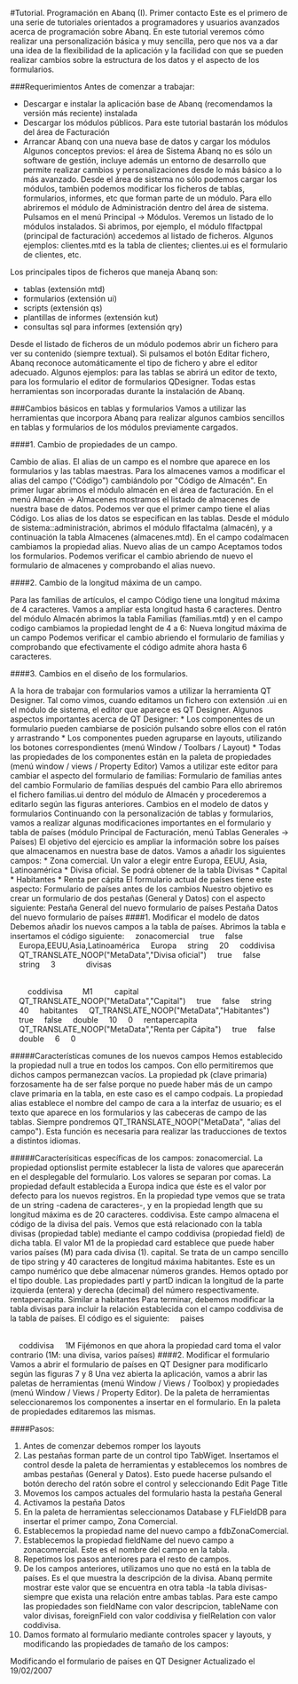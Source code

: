 #Tutorial. Programación en Abanq (I). Primer contacto
Este es el primero de una serie de tutoriales orientados a programadores y usuarios avanzados acerca de programación sobre Abanq. En este tutorial veremos cómo realizar una personalización básica y muy sencilla, pero que nos va a dar una idea de la flexibilidad de la aplicación y la facilidad con que se pueden realizar cambios sobre la estructura de los datos y el aspecto de los formularios. 

###Requerimientos
Antes de comenzar a trabajar:
   * Descargar e instalar la aplicación base de Abanq (recomendamos la versión más reciente) instalada
   * Descargar los módulos públicos. Para este tutorial bastarán los módulos del área de Facturación
   * Arrancar Abanq con una nueva base de datos y cargar los módulos 
Algunos conceptos previos: el área de Sistema
Abanq no es sólo un software de gestión, incluye además un entorno de desarrollo que permite realizar cambios y personalizaciones desde lo más básico a lo más avanzado.
Desde el área de sistema no sólo podemos cargar los módulos, también podemos modificar los ficheros de tablas, formularios, informes, etc que forman parte de un módulo.
Para ello abriremos el módulo de Administración dentro del área de sistema. Pulsamos en el menú Principal -> Módulos. Veremos un listado de lo módulos instalados. Si abrimos, por ejemplo, el módulo flfactppal (principal de facturación) accedemos al listado de ficheros. Algunos ejemplos: clientes.mtd es la tabla de clientes; clientes.ui es el formulario de clientes, etc.

Los principales tipos de ficheros que maneja Abanq son:
* tablas (extensión mtd)
* formularios (extensión ui)
* scripts (extensión qs)
* plantillas de informes (extensión kut)
* consultas sql para informes (extensión qry) 

Desde el listado de ficheros de un módulo podemos abrir un fichero para ver su contenido (siempre textual). Si pulsamos el botón Editar fichero, Abanq reconoce automáticamente el tipo de fichero y abre el editor adecuado.
Algunos ejemplos: para las tablas se abrirá un editor de texto, para los formulario el editor de formularios QDesigner. Todas estas herramientas son incorporadas durante la instalación de Abanq. 

###Cambios básicos en tablas y formularios
Vamos a utilizar las herramientas que incorpora Abanq para realizar algunos cambios sencillos en tablas y formularios de los módulos previamente cargados.

   ####1. Cambio de propiedades de un campo.

Cambio de alias. El alias de un campo es el nombre que aparece en los formularios y las tablas maestras. Para los almacenes vamos a modificar el alias del campo ("Código") cambiándolo por "Código de Almacén". En primer lugar abrimos el módulo almacén en el área de facturación. En el menú Almacén -> Almacenes mostramos el listado de almacenes de nuestra base de datos. Podemos ver que el primer campo tiene el alias Código.
Los alias de los datos se especifican en las tablas.
Desde el módulo de sistema::administración, abrimos el módulo flfactalma (almacén), y a continuación la tabla Almacenes (almacenes.mtd). En el campo codalmacen cambiamos la propiedad alias.
Nuevo alias de un campo
Aceptamos todos los formularios. Podemos verificar el cambio abriendo de nuevo el formulario de almacenes y comprobando el alias nuevo.

   ####2. Cambio de la longitud máxima de un campo.

Para las familias de artículos, el campo Código tiene una longitud máxima de 4 caracteres. Vamos a ampliar esta longitud hasta 6 caracteres. Dentro del módulo Almacén abrimos la tabla Familias (familias.mtd) y en el campo codigo cambiamos la propiedad lenght de 4 a 6:
Nueva longitud máxima de un campo
Podemos verificar el cambio abriendo el formulario de familias y comprobando que efectivamente el código admite ahora hasta 6 caracteres.

   ####3. Cambios en el diseño de los formularios.

A la hora de trabajar con formularios vamos a utilizar la herramienta QT Designer. Tal como vimos, cuando editamos un fichero con extensión .ui en el módulo de sistema, el editor que aparece es QT Designer.
Algunos aspectos importantes acerca de QT Designer:
    * Los componentes de un formulario pueden cambiarse de posición pulsando sobre ellos con el ratón y arrastrando
    * Los componentes pueden agruparse en layouts, utilizando los botones correspondientes (menú Window / Toolbars / Layout)
    * Todas las propiedades de los componentes están en la paleta de propiedades (menú window / views / Property Editor) 
Vamos a utilizar este editor para cambiar el aspecto del formulario de familias:
Formulario de familias antes del cambio
Formulario de familias después del cambio
Para ello abriremos el fichero familias.ui dentro del módulo de Almacén y procederemos a editarlo según las figuras anteriores. 
Cambios en el modelo de datos y formularios
Continuando con la personalización de tablas y formularios, vamos a realizar algunas modificaciones importantes en el formulario y tabla de países (módulo Principal de Facturación, menú Tablas Generales -> Países)
El objetivo del ejercicio es ampliar la información sobre los países que almacenamos en nuestra base de datos. Vamos a añadir los siguientes campos:
    * Zona comercial. Un valor a elegir entre Europa, EEUU, Asia, Latinoamérica
    * Divisa oficial. Se podrá obtener de la tabla Divisas
    * Capital
    * Habitantes
    * Renta per cápita 
El formulario actual de países tiene este aspecto:
Formulario de países antes de los cambios
Nuestro objetivo es crear un formulario de dos pestañas (General y Datos) con el aspecto siguiente:
Pestaña General del nuevo formulario de países
Pestaña Datos del nuevo formulario de países
####1. Modificar el modelo de datos
Debemos añadir los nuevos campos a la tabla de países. Abrimos la tabla e insertamos el código siguiente:
<field>
    <name>zonacomercial</name>
    <null>true</null>
    <pk>false</pk>
    <optionslist>Europa,EEUU,Asia,Latinoamérica</optionslist>
    <default>Europa</default>
    <type>string</type>
    <length>20</length>
</field>
<field>
    <name>coddivisa</name>
    <alias>QT_TRANSLATE_NOOP("MetaData","Divisa oficial")</alias>
    <null>true</null>
    <pk>false</pk>
    <type>string</type>
    <length>3</length>
    <relation>
        <table>divisas</table>
        <field>coddivisa</field>
        <card>M1</card>
    </relation>
</field>
<field>
    <name>capital</name>
    <alias>QT_TRANSLATE_NOOP("MetaData","Capital")</alias>
    <null>true</null>
    <pk>false</pk>
    <type>string</type>
    <length>40</length>
</field>
<field>
    <name>habitantes</name>
    <alias>QT_TRANSLATE_NOOP("MetaData","Habitantes")</alias>
    <null>true</null>
    <pk>false</pk>
    <type>double</type>
    <partI>10</partI>
    <partD>0</partD>
</field>
<field>
    <name>rentapercapita</name>
    <alias>QT_TRANSLATE_NOOP("MetaData","Renta per Cápita")</alias>
    <null>true</null>
    <pk>false</pk>
    <type>double</type>
    <partI>6</partI>
    <partD>0</partD>
</field>

#####Características comunes de los nuevos campos
Hemos establecido la propiedad null a true en todos los campos. Con ello permitiremos que dichos campos permanezcan vacíos.
La propiedad pk (clave primaria) forzosamente ha de ser false porque no puede haber más de un campo clave primaria en la tabla, en este caso es el campo codpais.
La propiedad alias establece el nombre del campo de cara a la interfaz de usuario; es el texto que aparece en los formularios y las cabeceras de campo de las tablas. Siempre pondremos QT_TRANSLATE_NOOP("MetaData", "alias del campo"). Esta función es necesaria para realizar las traducciones de textos a distintos idiomas. 

#####Caracterísiticas específicas de los campos:
zonacomercial. La propiedad optionslist permite establecer la lista de valores que aparecerán en el desplegable del formulario. Los valores se separan por comas. La propiedad default establecida a Europa indica que éste es el valor por defecto para los nuevos registros. En la propiedad type vemos que se trata de un string -cadena de caracteres-, y en la propiedad length que su longitud máxima es de 20 caracteres.
coddivisa. Este campo almacena el código de la divisa del país. Vemos que está relacionado con la tabla divisas (propiedad table) mediante el campo coddivisa (propiedad field) de dicha tabla. El valor M1 de la propiedad card establece que puede haber varios países (M) para cada divisa (1).
capital. Se trata de un campo sencillo de tipo string y 40 caracteres de longitud máxima
habitantes. Este es un campo numérico que debe almacenar números grandes. Hemos optado por el tipo double. Las propiedades partI y partD indican la longitud de la parte izquierda (entera) y derecha (decimal) del número respectivamente.
rentapercapita. Similar a habitantes 
Para terminar, debemos modificar la tabla divisas para incluir la relación establecida con el campo coddivisa de la tabla de países. El código es el siguiente:
<relation>
    <table>paises</table>
    <field>coddivisa</field>
    <card>1M</card>
</relation>
Fijémonos en que ahora la propiedad card toma el valor contrario (1M: una divisa, varios países)
####2. Modificar el formulario
Vamos a abrir el formulario de países en QT Designer para modificarlo según las figuras 7 y 8
Una vez abierta la aplicación, vamos a abrir las paletas de herramientas (menú Window / Views / Toolbox) y propiedades (menú Window / Views / Property Editor). De la paleta de herramientas seleccionaremos los componentes a insertar en el formulario. En la paleta de propiedades editaremos las mismas.

####Pasos:
1. Antes de comenzar debemos romper los layouts
1. Las pestañas forman parte de un control tipo TabWiget. Insertamos el control desde la paleta de herramientas y establecemos los nombres de ambas pestañas (General y Datos). Esto puede hacerse pulsando el botón derecho del ratón sobre el control y seleccionando Edit Page Title
1. Movemos los campos actuales del formulario hasta la pestaña General
1. Activamos la pestaña Datos
1. En la paleta de herramientas seleccionamos Database y FLFieldDB para insertar el primer campo, Zona Comercial.
1. Establecemos la propiedad name del nuevo campo a fdbZonaComercial.
1. Establecemos la propiedad fieldName del nuevo campo a zonacomercial. Este es el nombre del campo en la tabla.
1. Repetimos los pasos anteriores para el resto de campos.
1. De los campos anteriores, utilizamos uno que no está en la tabla de países. Es el que muestra la descripción de la divisa. Abanq permite mostrar este valor que se encuentra en otra tabla -la tabla divisas- siempre que exista una relación entre ambas tablas. Para este campo las propiedades son fieldName con valor descripcion, tableName con valor divisas, foreignField con valor coddivisa y fielRelation con valor coddivisa.
1. Damos formato al formulario mediante controles spacer y layouts, y modificando las propiedades de tamaño de los campos: 

Modificando el formulario de países en QT Designer
Actualizado el 19/02/2007